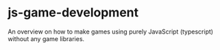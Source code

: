 # js-game-development

An overview on how to make games using purely JavaScript (typescript) without any game libraries.
